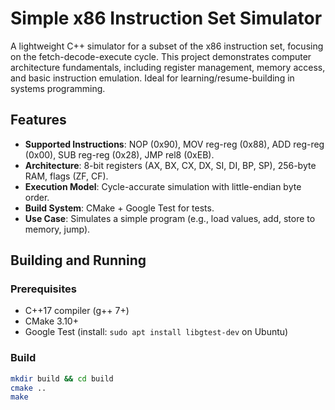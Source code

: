 # Simple x86 Instruction Set Simulator

A lightweight C++ simulator for a subset of the x86 instruction set, focusing on the fetch-decode-execute cycle. This project demonstrates computer architecture fundamentals, including register management, memory access, and basic instruction emulation. Ideal for learning/resume-building in systems programming.

## Features
- **Supported Instructions**: NOP (0x90), MOV reg-reg (0x88), ADD reg-reg (0x00), SUB reg-reg (0x28), JMP rel8 (0xEB).
- **Architecture**: 8-bit registers (AX, BX, CX, DX, SI, DI, BP, SP), 256-byte RAM, flags (ZF, CF).
- **Execution Model**: Cycle-accurate simulation with little-endian byte order.
- **Build System**: CMake + Google Test for tests.
- **Use Case**: Simulates a simple program (e.g., load values, add, store to memory, jump).

## Building and Running
### Prerequisites
- C++17 compiler (g++ 7+)
- CMake 3.10+
- Google Test (install: `sudo apt install libgtest-dev` on Ubuntu)

### Build
```bash
mkdir build && cd build
cmake ..
make